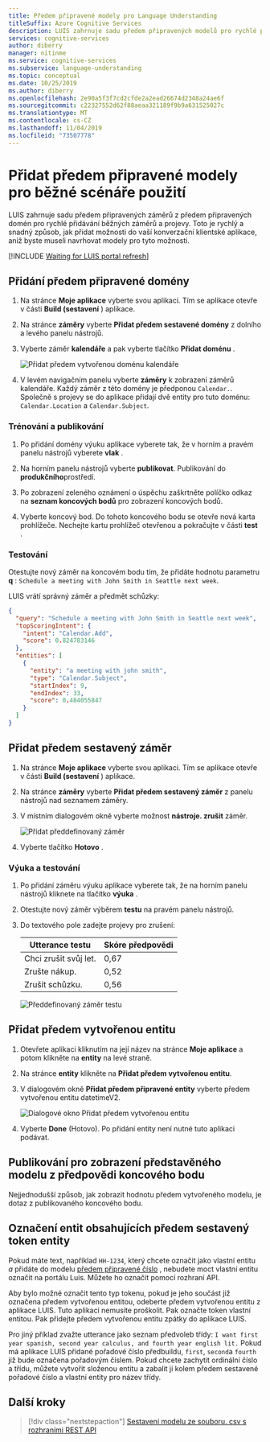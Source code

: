 ```yaml
---
title: Předem připravené modely pro Language Understanding
titleSuffix: Azure Cognitive Services
description: LUIS zahrnuje sadu předem připravených modelů pro rychlé přidávání běžných scénářů pro konverzační uživatele.
services: cognitive-services
author: diberry
manager: nitinme
ms.service: cognitive-services
ms.subservice: language-understanding
ms.topic: conceptual
ms.date: 10/25/2019
ms.author: diberry
ms.openlocfilehash: 2e90a5f3f7cd2cfde2a2ead26674d2348a24ae6f
ms.sourcegitcommit: c22327552d62f88aeaa321189f9b9a631525027c
ms.translationtype: MT
ms.contentlocale: cs-CZ
ms.lasthandoff: 11/04/2019
ms.locfileid: "73507778"
---
```

# <a name="add-prebuilt-models-for-common-usage-scenarios"></a>Přidat předem připravené modely pro běžné scénáře použití 

LUIS zahrnuje sadu předem připravených záměrů z předem připravených domén pro rychlé přidávání běžných záměrů a projevy. Toto je rychlý a snadný způsob, jak přidat možnosti do vaší konverzační klientské aplikace, aniž byste museli navrhovat modely pro tyto možnosti. 

[!INCLUDE [Waiting for LUIS portal refresh](./includes/wait-v3-upgrade.md)]

## <a name="add-a-prebuilt-domain"></a>Přidání předem připravené domény

1. Na stránce **Moje aplikace** vyberte svou aplikaci. Tím se aplikace otevře v části **Build (sestavení** ) aplikace. 

1. Na stránce **záměry** vyberte **Přidat předem sestavené domény** z dolního a levého panelu nástrojů. 

1. Vyberte záměr **kalendáře** a pak vyberte tlačítko **Přidat doménu** .

    ![Přidat předem vytvořenou doménu kalendáře](./media/luis-prebuilt-domains/add-prebuilt-domain.png)

1. V levém navigačním panelu vyberte **záměry** k zobrazení záměrů kalendáře. Každý záměr z této domény je předponou `Calendar.`. Společně s projevy se do aplikace přidají dvě entity pro tuto doménu: `Calendar.Location` a `Calendar.Subject`. 

### <a name="train-and-publish"></a>Trénování a publikování

1. Po přidání domény výuku aplikace vyberete tak, že v horním a pravém panelu nástrojů vyberete **vlak** . 

1. Na horním panelu nástrojů vyberte **publikovat**. Publikování do **produkčního**prostředí. 

1. Po zobrazení zeleného oznámení o úspěchu zaškrtněte políčko odkaz na **seznam koncových bodů** pro zobrazení koncových bodů.

1. Vyberte koncový bod. Do tohoto koncového bodu se otevře nová karta prohlížeče. Nechejte kartu prohlížeč otevřenou a pokračujte v části **test** .

### <a name="test"></a>Testování

Otestujte nový záměr na koncovém bodu tím, že přidáte hodnotu parametru **q** : `Schedule a meeting with John Smith in Seattle next week`.

LUIS vrátí správný záměr a předmět schůzky:

```json
{
  "query": "Schedule a meeting with John Smith in Seattle next week",
  "topScoringIntent": {
    "intent": "Calendar.Add",
    "score": 0.824783146
  },
  "entities": [
    {
      "entity": "a meeting with john smith",
      "type": "Calendar.Subject",
      "startIndex": 9,
      "endIndex": 33,
      "score": 0.484055847
    }
  ]
}
```

## <a name="add-a-prebuilt-intent"></a>Přidat předem sestavený záměr

1. Na stránce **Moje aplikace** vyberte svou aplikaci. Tím se aplikace otevře v části **Build (sestavení** ) aplikace. 

1. Na stránce **záměry** vyberte **Přidat předem sestavený záměr** z panelu nástrojů nad seznamem záměry. 

1. V místním dialogovém okně vyberte možnost **nástroje. zrušit** záměr. 

    ![Přidat předdefinovaný záměr](./media/luis-prebuilt-intents/prebuilt-intents-ddl.png)

1. Vyberte tlačítko **Hotovo** .

### <a name="train-and-test"></a>Výuka a testování

1. Po přidání záměru výuku aplikace vyberete tak, že na horním panelu nástrojů kliknete na tlačítko **výuka** . 

1. Otestujte nový záměr výběrem **testu** na pravém panelu nástrojů. 

1. Do textového pole zadejte projevy pro zrušení:

    |Utterance testu|Skóre předpovědi|
    |--|:--|
    |Chci zrušit svůj let.|0,67|
    |Zrušte nákup.|0,52|
    |Zrušit schůzku.|0,56|

    ![Předdefinovaný záměr testu](./media/luis-prebuilt-intents/test.png)

## <a name="add-a-prebuilt-entity"></a>Přidat předem vytvořenou entitu

1. Otevřete aplikaci kliknutím na její název na stránce **Moje aplikace** a potom klikněte na **entity** na levé straně. 

1. Na stránce **entity** klikněte na **Přidat předem vytvořenou entitu**.

1. V dialogovém okně **Přidat předem připravené entity** vyberte předem vytvořenou entitu datetimeV2. 

    ![Dialogové okno Přidat předem vytvořenou entitu](./media/luis-use-prebuilt-entity/add-prebuilt-entity-dialog.png)

1. Vyberte **Done** (Hotovo). Po přidání entity není nutné tuto aplikaci podávat. 

## <a name="publish-to-view-prebuilt-model-from-prediction-endpoint"></a>Publikování pro zobrazení představěného modelu z předpovědi koncového bodu

Nejjednodušší způsob, jak zobrazit hodnotu předem vytvořeného modelu, je dotaz z publikovaného koncového bodu. 

## <a name="marking-entities-containing-a-prebuilt-entity-token"></a>Označení entit obsahujících předem sestavený token entity
 Pokud máte text, například `HH-1234`, který chcete označit jako vlastní entitu _a_ přidáte do modelu [předem připravené číslo](luis-reference-prebuilt-number.md) , nebudete moct vlastní entitu označit na portálu Luis. Můžete ho označit pomocí rozhraní API. 

 Aby bylo možné označit tento typ tokenu, pokud je jeho součást již označena předem vytvořenou entitou, odeberte předem vytvořenou entitu z aplikace LUIS. Tuto aplikaci nemusíte proškolit. Pak označte token vlastní entitou. Pak přidejte předem vytvořenou entitu zpátky do aplikace LUIS.

 Pro jiný příklad zvažte utterance jako seznam předvoleb třídy: `I want first year spanish, second year calculus, and fourth year english lit.` Pokud má aplikace LUIS přidané pořadové číslo předbuildu, `first`, `second`a `fourth` již bude označena pořadovým číslem. Pokud chcete zachytit ordinální číslo a třídu, můžete vytvořit složenou entitu a zabalit ji kolem předem sestavené pořadové číslo a vlastní entity pro název třídy.

## <a name="next-steps"></a>Další kroky
> [!div class="nextstepaction"]
> [Sestavení modelu ze souboru. csv s rozhraními REST API](./luis-tutorial-node-import-utterances-csv.md)
